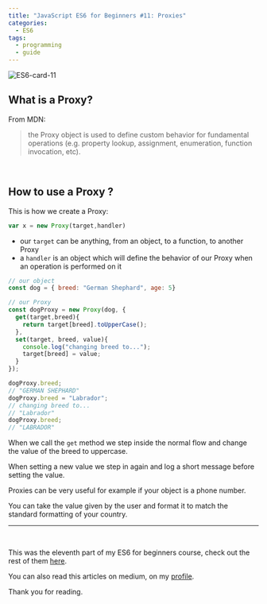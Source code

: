 ```yaml
---
title: "JavaScript ES6 for Beginners #11: Proxies"
categories:
  - ES6
tags:
  - programming
  - guide
---
```


![ES6-card-11](https://albertomontalesi.github.io/assets/images/ES6/ES6-card-11.jpg)


## What is a Proxy?

From MDN:

> the Proxy object is used to define custom behavior for fundamental operations (e.g. property lookup, assignment, enumeration, function invocation, etc).

&nbsp;

## How to use a Proxy ?

This is how we create a Proxy:

``` js
var x = new Proxy(target,handler)
```

- our `target` can be anything, from an object, to a function, to another Proxy
- a `handler` is an object which will define the behavior of our Proxy when an operation is performed on it

``` js
// our object
const dog = { breed: "German Shephard", age: 5}

// our Proxy
const dogProxy = new Proxy(dog, {
  get(target,breed){
    return target[breed].toUpperCase();
  },
  set(target, breed, value){
    console.log("changing breed to...");
    target[breed] = value;
  }
});

dogProxy.breed;
// "GERMAN SHEPHARD"
dogProxy.breed = "Labrador";
// changing breed to... 
// "Labrador"
dogProxy.breed;
// "LABRADOR"
```

When we call the `get` method we step inside the normal flow and change the value of the breed to uppercase.

When setting a new value we step in again and log a short message before setting the value.

Proxies can be very useful for example if your object is a phone number.

You can take the value given by the user and format it to match the standard formatting of your country.


---
&nbsp;

This was the eleventh part of my ES6 for beginners course, check out the rest of them [here](https://albertomontalesi.github.io/courses/es6).

You can also read this articles on medium, on my [profile](https://medium.com/@labby92).

Thank you for reading.